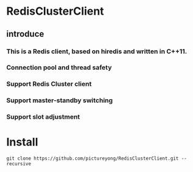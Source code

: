 # RedisClusterClient
## introduce
### This is a Redis client, based on hiredis and written in C++11.
### Connection pool and thread safety 
### Support Redis Cluster client
### Support master-standby switching
### Support slot adjustment

# Install
```
git clone https://github.com/pictureyong/RedisClusterClient.git --recursive 
```
